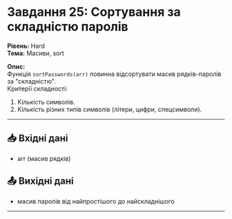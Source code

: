 # Завдання 25: Сортування за складністю паролів  
**Рівень:** Hard  
**Тема:** Масиви, sort  

**Опис:**  
Функція `sortPasswords(arr)` повинна відсортувати масив рядків-паролів за "складністю".  
Критерії складності:  
1. Кількість символів.  
2. Кількість різних типів символів (літери, цифри, спецсимволи).  

---
## 📥 Вхідні дані
- arr (масив рядків)

## 📤 Вихідні дані
- масив паролів від найпростішого до найскладнішого  

---